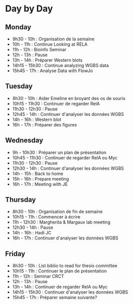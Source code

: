 # Day by Day

## Monday

* 9h30 - 10h : Organisation de la semaine
* 10h - 11h : Continue Looking at RELA
* 11h - 12h : Bioinfo Seminar
* 12h - 13h : Pause
* 13h - 14h : Préparer Western blots
* 14h15 - 15h30 : Continue analyzing WGBS data
* 15h45 - 17h : Analyse Data with FlowJo

## Tuesday

* 8h30 - 10h : Aider Emeline en broyant des os de souris
* 10h15 - 11h30 : Continuer de regarder RelA
* 11h30 - 12h30 : Pause
* 12h45 - 14h : Continuer d'analyser les données WGBS
* 14h - 16h : Western blot
* 16h - 17h : Préparer des figures

## Wednesday

* 9h - 10h30 : Préparer un plan de présentation
* 10h45 - 11h30 : Continuer de regarder RelA ou Myc
* 11h30 - 12h30 : Pause
* 12h30 - 14h : Continuer d'analyser les données WGBS
* 14h - 15h : Back to home
* 15h - 16h : Prepare meeting
* 16h - 17h : Meeting with JE

## Thursday

* 8h30 - 10h : Organisation de fin de semaine
* 10h15 - 11h : Commencer à écrire
* 11h - 12h30 : Margherita & Margaux lab meeting
* 12h30 - 14h : Pause
* 14h - 16h : Hadi JC
* 16h - 17h : Continuer d'analyser les données WGBS

## Friday

* 8h30 - 10h : List biblio to read for thesis committee
* 10h15 - 11h : Continuer le plan de présentation
* 11h - 12h : Seminar CRCT
* 12h - 13h : Pause
* 13h - 14h : Continuer de regarder RelA ou Myc
* 14h15 - 15h30 : Continuer d'analyser les données WGBS
* 15h45 - 17h : Préparer semaine suivante?

